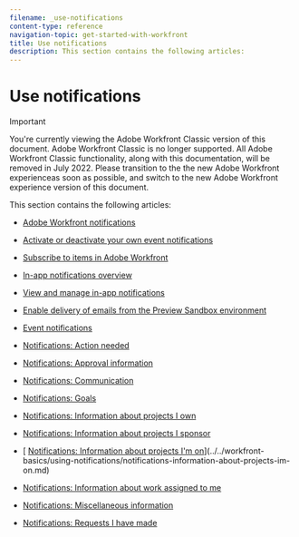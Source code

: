 ```yaml
---
filename: _use-notifications
content-type: reference
navigation-topic: get-started-with-workfront
title: Use notifications
description: This section contains the following articles:
---
```


# Use notifications

>[!IMPORTANT]
>
>You're currently viewing the Adobe Workfront Classic version of this document. Adobe Workfront Classic is no longer supported. All Adobe Workfront Classic functionality, along with this documentation, will be removed in July 2022. Please transition to the the new Adobe Workfront experienceas soon as possible, and switch to the new Adobe Workfront experience version of this document.

This section contains the following articles:

* [Adobe Workfront notifications](../../workfront-basics/using-notifications/wf-notifications.md) 
* [Activate or deactivate your own event notifications](../../workfront-basics/using-notifications/activate-or-deactivate-your-own-event-notifications.md) 
* [Subscribe to items in Adobe Workfront](../../workfront-basics/using-notifications/subscribe-to-items-in-workfront.md) 
* [In-app notifications overview](../../workfront-basics/using-notifications/in-app-notifications-overview.md) 
* [View and manage in-app notifications](../../workfront-basics/using-notifications/view-and-manage-in-app-notifications.md) 
* [Enable delivery of emails from the Preview Sandbox environment](../../workfront-basics/using-notifications/enable-delivery-emails-from-preview-sandbox-environment.md) 
* [Event notifications](../../workfront-basics/using-notifications/event-notifications.md)

  <!--
  <li data-mc-conditions="QuicksilverOrClassic.Draft mode"><a href="../../workfront-basics/using-notifications/opt-out-of-email-notifications.md" class="MCXref xref" xrefformat="{para}">Opt out of email notifications</a> </li>
  -->

* [Notifications: Action needed](../../workfront-basics/using-notifications/notifications-action-needed.md) 
* [Notifications: Approval information](../../workfront-basics/using-notifications/notifications-approval-information.md) 
* [Notifications: Communication](../../workfront-basics/using-notifications/notifications-communication.md) 
* [Notifications: Goals](../../workfront-basics/using-notifications/notifications-goals.md) 
* [Notifications: Information about projects I own](../../workfront-basics/using-notifications/notifications-information-about-projects-i-own.md) 
* [Notifications: Information about projects I sponsor](../../workfront-basics/using-notifications/notifications-information-about-projects-i-sponsor.md) 
* [ [Notifications: Information about projects I'm on](../../workfront-basics/using-notifications/notifications-information-about-projects-im-on.md)](../../workfront-basics/using-notifications/notifications-information-about-projects-im-on.md) 
* [Notifications: Information about work assigned to me](../../workfront-basics/using-notifications/notifications-information-about-work-assigned-to-me.md) 
* [Notifications: Miscellaneous information](../../workfront-basics/using-notifications/notifications-misc-information.md) 
* [Notifications: Requests I have made](../../workfront-basics/using-notifications/notifications-requests-i-have-made.md)

